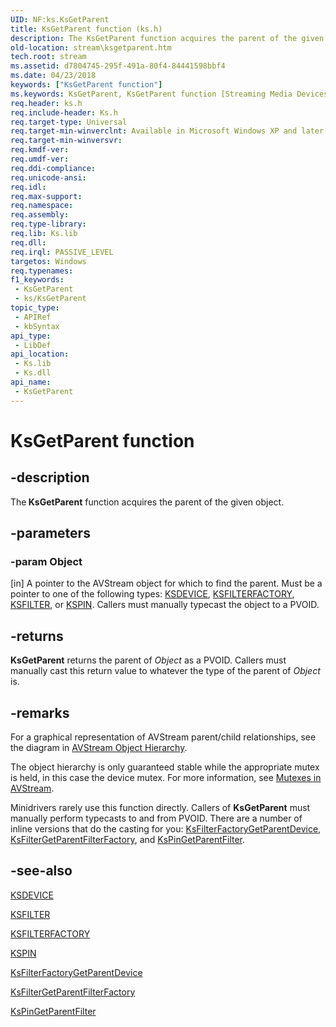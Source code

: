 ```yaml
---
UID: NF:ks.KsGetParent
title: KsGetParent function (ks.h)
description: The KsGetParent function acquires the parent of the given object.
old-location: stream\ksgetparent.htm
tech.root: stream
ms.assetid: d7804745-295f-491a-80f4-84441598bbf4
ms.date: 04/23/2018
keywords: ["KsGetParent function"]
ms.keywords: KsGetParent, KsGetParent function [Streaming Media Devices], avfunc_da3c1932-98b1-4f29-8b5a-4663077759e9.xml, ks/KsGetParent, stream.ksgetparent
req.header: ks.h
req.include-header: Ks.h
req.target-type: Universal
req.target-min-winverclnt: Available in Microsoft Windows XP and later operating systems and DirectX 8.0 and later DirectX versions.
req.target-min-winversvr: 
req.kmdf-ver: 
req.umdf-ver: 
req.ddi-compliance: 
req.unicode-ansi: 
req.idl: 
req.max-support: 
req.namespace: 
req.assembly: 
req.type-library: 
req.lib: Ks.lib
req.dll: 
req.irql: PASSIVE_LEVEL
targetos: Windows
req.typenames: 
f1_keywords:
 - KsGetParent
 - ks/KsGetParent
topic_type:
 - APIRef
 - kbSyntax
api_type:
 - LibDef
api_location:
 - Ks.lib
 - Ks.dll
api_name:
 - KsGetParent
---
```


# KsGetParent function


## -description

The<b> KsGetParent</b> function acquires the parent of the given object.

## -parameters

### -param Object 

[in]
A pointer to the AVStream object for which to find the parent. Must be a pointer to one of the following types: <a href="/windows-hardware/drivers/ddi/ks/ns-ks-_ksdevice">KSDEVICE</a>, <a href="/windows-hardware/drivers/ddi/ks/ns-ks-_ksfilterfactory">KSFILTERFACTORY</a>, <a href="/windows-hardware/drivers/ddi/ks/ns-ks-_ksfilter">KSFILTER</a>, or <a href="/windows-hardware/drivers/ddi/ks/ns-ks-_kspin">KSPIN</a>. Callers must manually typecast the object to a PVOID.

## -returns

<b>KsGetParent</b> returns the parent of <i>Object</i> as a PVOID. Callers must manually cast this return value to whatever the type of the parent of <i>Object</i> is.

## -remarks

For a graphical representation of AVStream parent/child relationships, see the diagram in <a href="/windows-hardware/drivers/stream/avstream-object-hierarchy">AVStream Object Hierarchy</a>.

The object hierarchy is only guaranteed stable while the appropriate mutex is held, in this case the device mutex. For more information, see <a href="/windows-hardware/drivers/stream/mutexes-in-avstream">Mutexes in AVStream</a>.

Minidrivers rarely use this function directly. Callers of <b>KsGetParent</b> must manually perform typecasts to and from PVOID. There are a number of inline versions that do the casting for you: <a href="/windows-hardware/drivers/ddi/ks/nf-ks-ksfilterfactorygetparentdevice">KsFilterFactoryGetParentDevice</a>, <a href="/windows-hardware/drivers/ddi/ks/nf-ks-ksfiltergetparentfilterfactory">KsFilterGetParentFilterFactory</a>, and <a href="/windows-hardware/drivers/ddi/ks/nf-ks-kspingetparentfilter">KsPinGetParentFilter</a>.

## -see-also

<a href="/windows-hardware/drivers/ddi/ks/ns-ks-_ksdevice">KSDEVICE</a>



<a href="/windows-hardware/drivers/ddi/ks/ns-ks-_ksfilter">KSFILTER</a>



<a href="/windows-hardware/drivers/ddi/ks/ns-ks-_ksfilterfactory">KSFILTERFACTORY</a>



<a href="/windows-hardware/drivers/ddi/ks/ns-ks-_kspin">KSPIN</a>



<a href="/windows-hardware/drivers/ddi/ks/nf-ks-ksfilterfactorygetparentdevice">KsFilterFactoryGetParentDevice</a>



<a href="/windows-hardware/drivers/ddi/ks/nf-ks-ksfiltergetparentfilterfactory">KsFilterGetParentFilterFactory</a>



<a href="/windows-hardware/drivers/ddi/ks/nf-ks-kspingetparentfilter">KsPinGetParentFilter</a>